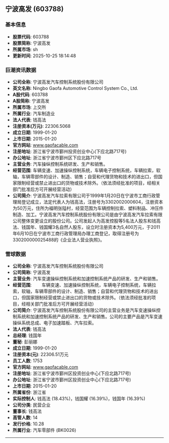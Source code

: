 ## 宁波高发 (603788)

### 基本信息

- **股票代码**: 603788
- **股票简称**: 宁波高发
- **所属市场**: sh
- **更新时间**: 2025-10-25 18:14:48

### 巨潮资讯数据

- **公司全称**: 宁波高发汽车控制系统股份有限公司
- **英文名称**: Ningbo Gaofa Automotive Control System Co., Ltd.
- **A股代码**: 603788
- **A股简称**: 宁波高发
- **所属市场**: 上交所
- **所属行业**: 汽车制造业
- **法人代表**: 钱高法
- **注册资本(万元)**: 22306.5068
- **成立日期**: 1999-01-20
- **上市日期**: 2015-01-20
- **官方网站**: www.gaofacable.com
- **注册地址**: 浙江省宁波市鄞州投资创业中心(下应北路717号)
- **办公地址**: 浙江省宁波市鄞州区下应北路717号
- **主营业务**: 汽车操纵控制系统研发、生产和销售。
- **经营范围**: 车辆变速、加速操纵控制系统，车辆电子控制系统，车辆拉索，软轴，车辆零部件的设计、制造、销售；自营和代理货物和技术的进出口，但国家限制经营或禁止进出口的货物或技术除外。（依法须经批准的项目，经相关部门批准后方可开展经营活动）
- **公司简介**: 宁波高发汽车拉索有限公司于1999年1月20日在宁波市工商行政管理局登记成立，法定代表人为钱高法，注册号为3302002000604，注册资本为50万元，住所为福明张隘村，经营范围为车辆控制拉索、塑料制品、冲压件制造、加工。宁波高发汽车控制系统股份有限公司是由宁波高发汽车拉索有限公司整体变更设立的股份公司。公司发起人为高发控股等5名法人股东和钱高法、钱国年、钱国耀3名自然人股东，设立时注册资本为5,400万元，于2011年6月10日在宁波市工商行政管理局办理工商登记，取得注册号为330200000025488的《企业法人营业执照》。

### 雪球数据

- **公司全称**: 宁波高发汽车控制系统股份有限公司
- **公司简称**: 宁波高发
- **主营业务**: 汽车变速操纵控制系统和加速控制系统产品的研发、生产和销售。
- **经营范围**: 　　车辆变速、加速操纵控制系统，车辆电子控制系统，车辆拉索，软轴，车辆零部件的设计、制造、销售；自营和代理货物和技术的进出口，但国家限制经营或禁止进出口的货物或技术除外。（依法须经批准的项目，经相关部门批准后方可开展经营活动）
- **公司简介**: 宁波高发汽车控制系统股份有限公司的主营业务是汽车变速操纵控制系统和加速控制系统产品的研发、生产和销售。公司的主要产品是汽车变速操纵系统总成、电子加速踏板、汽车拉索。
- **法人代表**: 钱高法
- **总经理**: 钱国年
- **董秘**: 彭丽娜
- **成立日期**: 1999-01-20
- **注册资本(元)**: 22306.51万元
- **员工人数**: 1753
- **官方网站**: www.gaofacable.com
- **注册地址**: 浙江省宁波市鄞州区投资创业中心(下应北路717号)
- **办公地址**: 浙江省宁波市鄞州区投资创业中心(下应北路717号)
- **上市日期**: 2015-01-20
- **所属省份**: 浙江省
- **实际控制人**: 钱高法 (18.43%)，钱国耀 (16.39%)，钱国年 (16.39%)
- **公司分类**: 民营企业
- **董事长**: 钱高法
- **高管人数**: 14
- **发行价格**: 10.28
- **所属行业**: 汽车零部件 (BK0026)

---